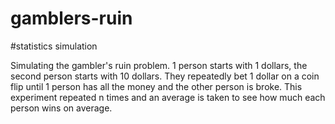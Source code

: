 # gamblers-ruin
#statistics simulation

Simulating the gambler's ruin problem. 1 person starts with 1 dollars, the second person starts with 10 dollars. They repeatedly bet 1 dollar on a coin flip until 1 person has all the money and the other person is broke. This experiment repeated n times and an average is taken to see how much each person wins on average. 

